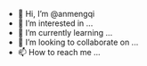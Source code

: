 - 👋 Hi, I’m @anmengqi
- 👀 I’m interested in ...
- 🌱 I’m currently learning ...
- 💞️ I’m looking to collaborate on ...
- 📫 How to reach me ...

<!---
anmengqi/anmengqi is a ✨ special ✨ repository because its `README.md` (this file) appears on your GitHub profile.
You can click the Preview link to take a look at your changes.
--->
